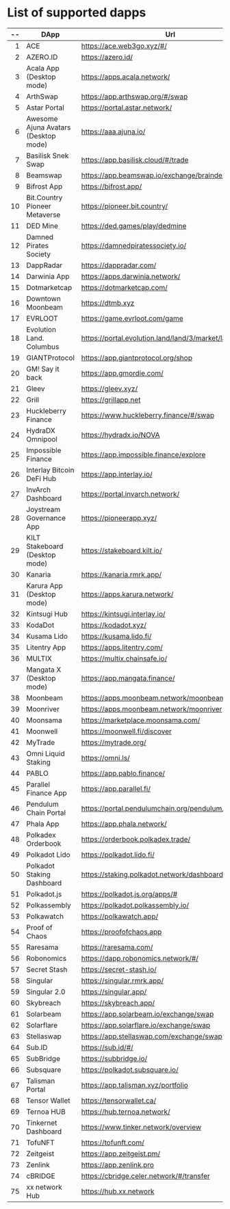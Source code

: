 
# List of supported dapps
| --  |                 DApp                 |                         Url                          |             Tags              |
| --: | ------------------------------------ | ---------------------------------------------------- | ----------------------------- |
|   1 | ACE                                  | https://ace.web3go.xyz/#/                            | utilities                     |
|   2 | AZERO.ID                             | https://azero.id/                                    | utilities                     |
|   3 | Acala App (Desktop mode)             | https://apps.acala.network/                          | bridge,dex,staking            |
|   4 | ArthSwap                             | https://app.arthswap.org/#/swap                      | dex,staking,evm               |
|   5 | Astar Portal                         | https://portal.astar.network/                        | bridge,staking,evm            |
|   6 | Awesome Ajuna Avatars (Desktop mode) | https://aaa.ajuna.io/                                | nft,gaming                    |
|   7 | Basilisk Snek Swap                   | https://app.basilisk.cloud/#/trade                   | bridge,dex                    |
|   8 | Beamswap                             | https://app.beamswap.io/exchange/braindex            | bridge,dex,staking,evm        |
|   9 | Bifrost App                          | https://bifrost.app/                                 | bridge,crowdloans,dex,staking |
|  10 | Bit.Country Pioneer Metaverse        | https://pioneer.bit.country/                         | nft,staking,gaming            |
|  11 | DED Mine                             | https://ded.games/play/dedmine                       | gaming,nft                    |
|  12 | Damned Pirates Society               | https://damnedpiratessociety.io/                     | nft,evm,gaming                |
|  13 | DappRadar                            | https://dappradar.com/                               | social                        |
|  14 | Darwinia App                         | https://apps.darwinia.network/                       | staking                       |
|  15 | Dotmarketcap                         | https://dotmarketcap.com/                            | social                        |
|  16 | Downtown Moonbeam                    | https://dtmb.xyz                                     | evm,social                    |
|  17 | EVRLOOT                              | https://game.evrloot.com/game                        | nft,gaming                    |
|  18 | Evolution Land. Columbus             | https://portal.evolution.land/land/3/market/land     | nft,evm,gaming                |
|  19 | GIANTProtocol                        | https://app.giantprotocol.org/shop                   | utilities                     |
|  20 | GM! Say it back                      | https://app.gmordie.com/                             | social                        |
|  21 | Gleev                                | https://gleev.xyz/                                   | social                        |
|  22 | Grill                                | https://grillapp.net                                 | social                        |
|  23 | Huckleberry Finance                  | https://www.huckleberry.finance/#/swap               | bridge,dex,staking,evm        |
|  24 | HydraDX Omnipool                     | https://hydradx.io/NOVA                              | bridge,dex                    |
|  25 | Impossible Finance                   | https://app.impossible.finance/explore               | dex,evm                       |
|  26 | Interlay Bitcoin DeFi Hub            | https://app.interlay.io/                             | bridge,staking,dex            |
|  27 | InvArch Dashboard                    | https://portal.invarch.network/                      | crowdloans,governance         |
|  28 | Joystream Governance App             | https://pioneerapp.xyz/                              | governance                    |
|  29 | KILT Stakeboard (Desktop mode)       | https://stakeboard.kilt.io/                          | staking                       |
|  30 | Kanaria                              | https://kanaria.rmrk.app/                            | nft                           |
|  31 | Karura App (Desktop mode)            | https://apps.karura.network/                         | bridge,dex,staking            |
|  32 | Kintsugi Hub                         | https://kintsugi.interlay.io/                        | bridge,staking,crowdloans     |
|  33 | KodaDot                              | https://kodadot.xyz/                                 | nft                           |
|  34 | Kusama Lido                          | https://kusama.lido.fi/                              | staking,evm                   |
|  35 | Litentry App                         | https://apps.litentry.com/                           | bridge,evm                    |
|  36 | MULTIX                               | https://multix.chainsafe.io/                         | utilities                     |
|  37 | Mangata X (Desktop mode)             | https://app.mangata.finance/                         | bridge                        |
|  38 | Moonbeam                             | https://apps.moonbeam.network/moonbeam               | bridge,staking,crowdloans,evm |
|  39 | Moonriver                            | https://apps.moonbeam.network/moonriver              | bridge,staking,crowdloans,evm |
|  40 | Moonsama                             | https://marketplace.moonsama.com/                    | nft,evm                       |
|  41 | Moonwell                             | https://moonwell.fi/discover                         | bridge,staking,evm            |
|  42 | MyTrade                              | https://mytrade.org/                                 | dex,staking,evm               |
|  43 | Omni Liquid Staking                  | https://omni.ls/                                     | bridge,staking                |
|  44 | PABLO                                | https://app.pablo.finance/                           | dex                           |
|  45 | Parallel Finance App                 | https://app.parallel.fi/                             | bridge,dex                    |
|  46 | Pendulum Chain Portal                | https://portal.pendulumchain.org/pendulum/dashboard  | utilities,staking             |
|  47 | Phala App                            | https://app.phala.network/                           | staking                       |
|  48 | Polkadex Orderbook                   | https://orderbook.polkadex.trade/                    | dex,utilities                 |
|  49 | Polkadot Lido                        | https://polkadot.lido.fi/                            | staking,evm                   |
|  50 | Polkadot Staking Dashboard           | https://staking.polkadot.network/dashboard#/overview | staking,utilities             |
|  51 | Polkadot.js                          | https://polkadot.js.org/apps/#                       | utilities                     |
|  52 | Polkassembly                         | https://polkadot.polkassembly.io/                    | governance                    |
|  53 | Polkawatch                           | https://polkawatch.app/                              | staking                       |
|  54 | Proof of Chaos                       | https://proofofchaos.app                             | nft,governance                |
|  55 | Raresama                             | https://raresama.com/                                | nft                           |
|  56 | Robonomics                           | https://dapp.robonomics.network/#/                   | utilities                     |
|  57 | Secret Stash                         | https://secret-stash.io/                             | nft,utilities                 |
|  58 | Singular                             | https://singular.rmrk.app/                           | nft                           |
|  59 | Singular 2.0                         | https://singular.app/                                | nft                           |
|  60 | Skybreach                            | https://skybreach.app/                               | nft,evm,gaming                |
|  61 | Solarbeam                            | https://app.solarbeam.io/exchange/swap               | bridge,dex,staking,evm        |
|  62 | Solarflare                           | https://app.solarflare.io/exchange/swap              | bridge,dex,staking,evm        |
|  63 | Stellaswap                           | https://app.stellaswap.com/exchange/swap             | bridge,dex,staking,evm        |
|  64 | Sub.ID                               | https://sub.id/#/                                    | utilities                     |
|  65 | SubBridge                            | https://subbridge.io/                                | bridge,evm                    |
|  66 | Subsquare                            | https://polkadot.subsquare.io/                       | governance                    |
|  67 | Talisman Portal                      | https://app.talisman.xyz/portfolio                   | crowdloans,nft                |
|  68 | Tensor Wallet                        | https://tensorwallet.ca/                             | utilities,staking             |
|  69 | Ternoa HUB                           | https://hub.ternoa.network/                          | staking                       |
|  70 | Tinkernet Dashboard                  | https://www.tinker.network/overview                  | staking,bridge,crowdloans     |
|  71 | TofuNFT                              | https://tofunft.com/                                 | nft,evm                       |
|  72 | Zeitgeist                            | https://app.zeitgeist.pm/                            | utilities                     |
|  73 | Zenlink                              | https://app.zenlink.pro                              | dex,staking                   |
|  74 | cBRIDGE                              | https://cbridge.celer.network/#/transfer             | dex,evm,nft                   |
|  75 | xx network Hub                       | https://hub.xx.network                               | social,staking,utilities      |
